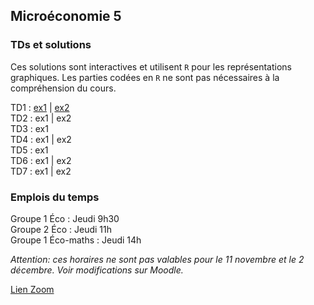 
## Microéconomie 5

### TDs et solutions

Ces solutions sont interactives et utilisent `R` pour les représentations graphiques.
Les parties codées en `R` ne sont pas nécessaires à la compréhension du cours.

TD1 : [ex1](https://hub.gke2.mybinder.org/user/antoine-jacquet-mybinder-csc8bk4e/lab/tree/Teaching/Microéconomie%205/micro5-TD1-ex1.ipynb) 
   \| [ex2](https://hub.gke2.mybinder.org/user/antoine-jacquet-mybinder-csc8bk4e/lab/tree/Teaching/Microéconomie%205/micro5-TD1-ex2.ipynb)  
TD2 : ex1 
   \| ex2  
TD3 : ex1  
TD4 : ex1 
   \| ex2  
TD5 : ex1  
TD6 : ex1
   \| ex2  
TD7 : ex1
   \| ex2  

### Emplois du temps

Groupe 1 Éco : Jeudi 9h30  
Groupe 2 Éco : Jeudi 11h  
Groupe 1 Éco-maths : Jeudi 14h  

*Attention: ces horaires ne sont pas valables pour le 11 novembre et le 2 décembre. Voir modifications sur Moodle.*

[Lien Zoom](https://ut-capitole-fr.zoom.us/j/95728405507?pwd=b0hld29xM3M1TkE1M0dkbGkrZHhMUT09)



